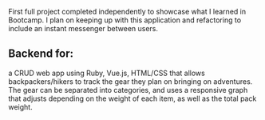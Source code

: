 First full project completed independently to showcase what I learned in Bootcamp. I plan on keeping up with this application and refactoring to include an instant messenger between users.

## Backend for: 
a CRUD web app using Ruby, Vue.js, HTML/CSS that allows backpackers/hikers to track the gear they plan on bringing on adventures. The gear can be separated into categories, and uses a responsive graph that adjusts depending on the weight of each item, as well as the total pack weight.
